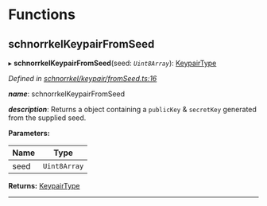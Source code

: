 

# Functions

<a id="schnorrkelkeypairfromseed"></a>

##  schnorrkelKeypairFromSeed

▸ **schnorrkelKeypairFromSeed**(seed: *`Uint8Array`*): [KeypairType](_types_.md#keypairtype)

*Defined in [schnorrkel/keypair/fromSeed.ts:16](https://github.com/polkadot-js/common/blob/815fdc7/packages/util-crypto/src/schnorrkel/keypair/fromSeed.ts#L16)*

*__name__*: schnorrkelKeypairFromSeed

*__description__*: Returns a object containing a `publicKey` & `secretKey` generated from the supplied seed.

**Parameters:**

| Name | Type |
| ------ | ------ |
| seed | `Uint8Array` |

**Returns:** [KeypairType](_types_.md#keypairtype)

___


